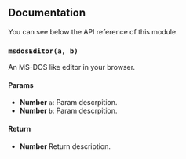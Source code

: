 ## Documentation

You can see below the API reference of this module.

### `msdosEditor(a, b)`
An MS-DOS like editor in your browser.

#### Params

- **Number** `a`: Param descrpition.
- **Number** `b`: Param descrpition.

#### Return
- **Number** Return description.

